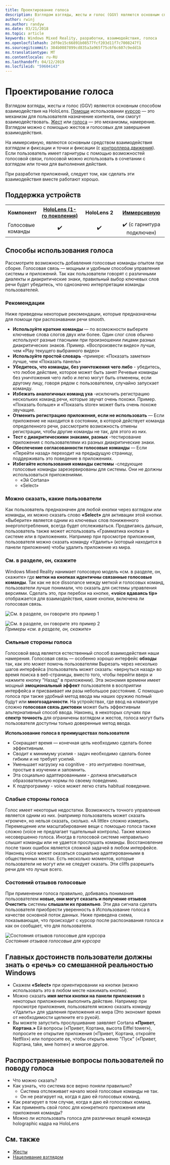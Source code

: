 ```yaml
---
title: Проектирование голоса
description: Взглядом взгляды, жесты и голос (GGV) являются основным способом взаимодействия на HoloLens. Эта статья содержит подробное руководство по созданию на проектирование голоса.
author: rwinj
ms.author: randyw
ms.date: 03/21/2018
ms.topic: article
keywords: Windows Mixed Reality, разработки, взаимодействия, голоса
ms.openlocfilehash: 2df0e15c66891b08577fcf203d11f7c7008247f1
ms.sourcegitcommit: 384b0087899cd835a3a965f75c6f6c607c9edd1b
ms.translationtype: MT
ms.contentlocale: ru-RU
ms.lasthandoff: 04/12/2019
ms.locfileid: "59604143"
---
```

# <a name="voice-design"></a>Проектирование голоса

Взглядом взгляды, жесты и голос (GGV) являются основным способом взаимодействия на HoloLens. [Помощи](gaze.md) использовании [курсор](cursors.md) — это механизм для пользователя назначение контента, они смогут взаимодействовать. [Жест](gestures.md) или [голоса](voice-input.md) — это механизмы, намерение. Взглядом можно с помощью жестов и голосовых для завершения взаимодействия.

На иммерсивную, являются основным средством взаимодействия взглядом и фиксации и точки и фиксации (с [контроллера движения](motion-controllers.md)). Если пользователь имеет гарнитуры с помощью возможностей голосовой связи, голосовой можно использовать в сочетании с взглядом или точки для выполнения действия.

При разработке приложений, следует том, как сделать эти взаимодействия вместе работают хорошо.

## <a name="device-support"></a>Поддержка устройств

<table>
<tr>
<th>Компонент</th><th style="width:150px"> <a href="hololens-hardware-details.md">HoloLens (1-го поколения)</a></th><th style="width:150px">HoloLens 2</th><th style="width:150px"> <a href="immersive-headset-hardware-details.md">Иммерсивную</a></th>
</tr><tr>
<td> Голосовые команды</td><td style="text-align: center;"> ✔️</td><td style="text-align: center;"> ✔️</td><td style="text-align: center;"> ✔️ (с гарнитура подключен)</td>
</tr>
</table>



## <a name="how-to-use-voice"></a>Способы использования голоса

Рассмотрите возможность добавления голосовые команды опытом при сборке. Голосовая связь — мощным и удобным способом управления системы и приложений. Так как пользователи говорят с различными диалекты и диакритические знаки, правильный выбор ключевых слов речи будет убедитесь, что однозначно интерпретации команды пользователей.

### <a name="best-practices"></a>Рекомендации

Ниже приведены некоторые рекомендации, которые предназначены для помощи при распознавании речи smooth.
* **Используйте краткие команды** — по возможности выберите ключевые слова слогов двух или более. Один слог слов обычно используют разные гласными при произношении лицами разных диакритических знаков. Пример. «Воспроизвести видео» лучше, чем «Play текущего выбранного видео»
* **Используйте простой словарь** -примере: «Показать заметки» лучше, чем «Показать панель»
* **Убедитесь, что команды, без уничтожения чего либо** - убедитесь, что любое действие, которое может быть занят Речевые команды без уничтожения чего либо и легко могут быть отменены, если другому лицу, говоря рядом с пользователем, случайно запускает команду.
* **Избежать аналогичных команд уха** -исключить регистрацию нескольких команд речи, которые звучат очень похожи. Пример. «Показать больше» и «Показать store» может быть очень похоже звучащие.
* **Отменить регистрацию приложения, если не использовать** — Если приложение не находится в состоянии, в которой действует команда определенного речи, рассмотрите возможность отмены регистрации, чтобы другие команды не так, для этого из них.
* **Тест с диакритическими знаками, разных** -тестирование приложения с пользователями из разных диакритические знаки.
* **Обеспечение согласованности голосовые команды** — Если «Перейти назад» переходит на предыдущую страницу, поддерживать это поведение в приложениях.
* **Избегайте использования команды системы** -следующие голосовые команды зарезервированы для системы. Они не должны использоваться приложениями.
   * «Эй Cortana»
   * «Select»

### <a name="what-users-can-say"></a>Можно сказать, какие пользователи

Как пользователь предназначен для любой кнопки через взглядом или команды, их можно сказать слово **«Select»** для активации этой кнопки. «Выберите» является одним из ключевых слов пониженного энергопотребления, всегда будет отслеживаться. Продвигаясь дальше, пользователь также может использовать «Грамматика кнопка» в системе или в приложениях. Например при просмотре приложения, пользователя можно сказать команду «Удалить» (который находится в панели приложения) чтобы удалить приложение из мира.

### <a name="see-it-say-it"></a>См. в разделе, он, скажите

Windows Mixed Reality нанимает голосовую модель «см. в разделе, он, скажите» где **метки на кнопках идентичны связанные голосовые команды**. Так как не все dissonance между меткой и голосовых команд, пользователи лучше понимали, что сказать для системы управления версиями. Сделать это, при перебои на кнопке, **«voice вдаваясь tip»** отображается для взаимодействия, какие кнопки, включена ли голосовая связь.

![См. в разделе, он говорите это пример 1](images/voice-seeitsayit1-640px.jpg)

![См. в разделе, он говорите это пример 2](images/voice-seeitsayit2-640px.jpg)<br>
*Примеры «см. в разделе, он, скажите»*

### <a name="voices-strengths"></a>Сильные стороны голоса

Голосовой ввод является естественный способ взаимодействия наши намерения. Голосовая связь — особенно хорошо интерфейс **обходы** так, как это может помочь пользователям Вырезать через несколько шагов интерфейса (пользователь может сказать: «вернуться назад» во время поиска в веб-страницы, вместо того, чтобы перейти вверх и нажмите кнопку "Назад" в приложении). Эта экономия времени имеет мощный **эмоциональный эффект** пользователя в восприятии интерфейса и присваивает им разы небольшое расстояние. С помощью голоса при также удобный метод ввода мы наших оружию полный будут или **многозадачности**. На устройствах, где ввод на клавиатуре сложно **голосовая связь диктовки** может быть эффективным альтернативный способ ввода. Наконец, в некоторых случаях при **спектр точность** для ограничены взглядом и жестов, голоса могут быть пользователя доступны только доверенные метод ввода.

**Использование голоса в преимуществах пользователя**
* Сокращает время — конечная цель необходимо сделать более эффективным.
* Сводит к минимуму усилия - задач необходимо сделать более гибким и не требует усилий.
* Уменьшает нагрузку на cognitive - это интуитивно понятные, простые в изучении и запомнить.
* Эта социально адаптированными - должна вписываться образовательную нормы по своему поведению.
* К подпрограмму - voice может легко стать habitual поведение.

### <a name="voices-weaknesses"></a>Слабые стороны голоса

Голос имеет некоторые недостатки. Возможность точного управления является одним из них. (например пользователь может сказать «громче», но нельзя сказать, сколько. «A little» сложно измерить. Перемещение или масштабирование вещи с помощью голоса также сложно (voice не предлагает тщательный контроль). Также можно несовершенно голоса. Иногда в голосовой системе неправильно слышит команды или не удается прослушать команды. Восстановление после таких ошибок является сложной задачей в любом интерфейсе. Наконец voice может оказаться социально адаптированными в общественных местах. Есть несколько моментов, которые пользователи не могут или не следует сказать. Эти cliffs разрешить речи для что лучше всего.

### <a name="voice-feedback-states"></a>Состояний отзывов голосовые

При применении голоса правильно, добиваясь понимания пользователем **новые, они могут сказать и получение отзывов Очистить** системы **слышали их правильно**. Эти два сигнала сделать пользователя приобрести уверенность в Использование голоса в качестве основной поток данных. Ниже приведена схема, показывающая, что происходит с курсор после распознавания голоса и как он сообщает, что для пользователя.

![Состояния отзывов голосовые для курсора](images/voicefeedbackstates.png)<br>
*Состояния отзывов голосовые для курсора*

## <a name="top-things-users-should-know-about-speech-on-windows-mixed-reality"></a>Главных достоинств пользователи должны знать о «речь» со смешанной реальностью Windows
* Скажем **«Select»** при ориентировании на кнопки (можно использовать это в любом месте нажимать кнопки).
* Можно сказать **имя метки кнопки на панели приложения** в некоторых приложениях выполнить действие. Например при просмотре приложения, пользователя можно сказать команду «Удалить» для удаления приложения из мира (Это экономит время от необходимости щелкните его рукой).
* Вы можете запустить прослушивание заявляет Cortana **«Привет, Кортана.»** Ей вопросы («Привет, Кортана, высота Eiffel tower»), попросите ее открытие приложения («Привет, Кортана, откройте Netflix») или попросите ее, чтобы открыть меню "Пуск" («Привет, Кортана, take, мне home») и многое другое.

## <a name="common-questions-and-concerns-users-have-about-voice"></a>Распространенные вопросы пользователей по поводу голоса
* Что можно сказать?
* Как узнать, что система все верно поняли правильно?
   * Система отслеживает начало моей голосовые команды не так.
   * Он не реагирует на, когда я даю ей голосовых команд.
* Как реагирует в том случае, когда я даю ей голосовых команд.
* Как применять свой голос для конкретного приложения или приложения команды?
* Можно ли использовать голоса для различных вещей команда holographic кадра на HoloLens

## <a name="see-also"></a>См. также
* [Жесты](gestures.md)
* [Нацеливание взглядом](gaze-targeting.md)
